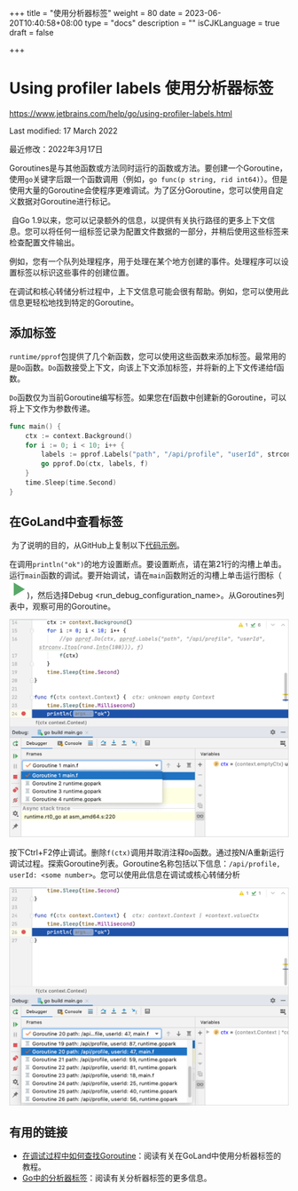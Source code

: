 +++
title = "使用分析器标签"
weight = 80
date = 2023-06-20T10:40:58+08:00
type = "docs"
description = ""
isCJKLanguage = true
draft = false

+++
# Using profiler labels﻿ 使用分析器标签

https://www.jetbrains.com/help/go/using-profiler-labels.html

Last modified: 17 March 2022

最近修改：2022年3月17日

​	Goroutines是与其他函数或方法同时运行的函数或方法。要创建一个Goroutine，使用`go`关键字后跟一个函数调用（例如，`go func(p string, rid int64)`）。但是使用大量的Goroutine会使程序更难调试。为了区分Goroutine，您可以使用自定义数据对Goroutine进行标记。

​	自Go 1.9以来，您可以记录额外的信息，以提供有关执行路径的更多上下文信息。您可以将任何一组标签记录为配置文件数据的一部分，并稍后使用这些标签来检查配置文件输出。

​	例如，您有一个队列处理程序，用于处理在某个地方创建的事件。处理程序可以设置标签以标识这些事件的创建位置。

​	在调试和核心转储分析过程中，上下文信息可能会很有帮助。例如，您可以使用此信息更轻松地找到特定的Goroutine。

## 添加标签

​	`runtime/pprof`包提供了几个新函数，您可以使用这些函数来添加标签。最常用的是`Do`函数。`Do`函数接受上下文，向该上下文添加标签，并将新的上下文传递给f函数。

​	`Do`函数仅为当前Goroutine编写标签。如果您在f函数中创建新的Goroutine，可以将上下文作为参数传递。

```go
func main() {
    ctx := context.Background()
    for i := 0; i < 10; i++ {
        labels := pprof.Labels("path", "/api/profile", "userId", strconv.Itoa(rand.Intn(100)))
        go pprof.Do(ctx, labels, f)
    }
    time.Sleep(time.Second)
}
```



## 在GoLand中查看标签

​	为了说明的目的，从GitHub上复制以下[代码示例](https://github.com/apronichev/documentation-code-examples/blob/master/debuggerProfilerLabels/main.go)。

​	在调用`println("ok")`的地方设置断点。要设置断点，请在第21行的沟槽上单击。运行`main`函数的调试。要开始调试，请在`main`函数附近的沟槽上单击运行图标（![the Run icon](UsingProfilerLabels_img/app.actions.execute.svg))，然后选择Debug <run_debug_configuration_name>。从Goroutines列表中，观察可用的Goroutine。

![List of goroutines without labels](UsingProfilerLabels_img/go_list_of_goroutines_without_labels.png)

​	按下Ctrl+F2停止调试。删除`f(ctx)`调用并取消注释`Do`函数。通过按N/A重新运行调试过程。探索Goroutine列表。Goroutine名称包括以下信息：`/api/profile, userId: <some number>`。您可以使用此信息在调试或核心转储分析

![List of goroutines with labels](UsingProfilerLabels_img/go_list_of_goroutines_with_labels.png)

## 有用的链接 

- [在调试过程中如何查找Goroutine](https://blog.jetbrains.com/go/2020/03/03/how-to-find-goroutines-during-debugging/)：阅读有关在GoLand中使用分析器标签的教程。
- [Go中的分析器标签](https://rakyll.org/profiler-labels/)：阅读有关分析器标签的更多信息。